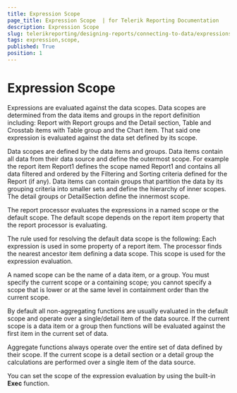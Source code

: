 ```yaml
---
title: Expression Scope 
page_title: Expression Scope  | for Telerik Reporting Documentation
description: Expression Scope 
slug: telerikreporting/designing-reports/connecting-to-data/expressions/expression-scope-
tags: expression,scope,
published: True
position: 1
---
```


# Expression Scope 



Expressions are evaluated against the data scopes. Data scopes are 		determined from the data items and groups in the report definition 		including: Report with Report groups and the Detail section, 		Table and Crosstab items with Table group and the Chart item. That said 		one expression is evaluated against the data set defined by its scope.  		

Data scopes are defined by the data items and groups. Data items 		contain all data from their data source and define the outermost scope. 		For example the report item Report1 defines the scope named Report1 and 		contains all data filtered and ordered by the Filtering and Sorting 		criteria defined for the Report (if any). Data items can contain groups 		that partition the data by its grouping criteria into smaller sets and 		define the hierarchy of inner scopes. The detail groups or DetailSection 		define the innermost scope. 		

The report processor evaluates the expressions in a named scope or 		the default scope. The default scope depends on the report item property 		that the report processor is evaluating. 		

The rule used for resolving the default data scope is the following: 		Each expression is used in some property of a report item. The processor 		finds the nearest ancestor item defining a data scope. This scope is used 		for the expression evaluation.

A named scope can be the name of a data item, or a group. You must 		specify the current scope or a containing scope; you cannot specify a 		scope that is lower or at the same level in containment order than the 		current scope.

By default all non-aggregating functions are usually evaluated in 		the default scope and operate over a single/detail item of the data  		source. If the current scope is a data item or a group then functions 		will be evaluated against the first item in the current set of data. 		

Aggregate functions always operate over the entire set of data 		defined by their scope. If the current scope is a detail section or a 		detail group the calculations are performed over a single item of the 		data source. 		

You can set the scope of the expression evaluation by using the 		built-in __Exec__  function.
